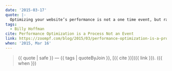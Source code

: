 ```yaml
---
date: '2015-03-17'
quote: |-
  Optimizing your website’s performance is not a one time event, but rather a seamless, repeatable, and non-disruptive process that the web team implements for applying performance optimizations.
tags:
  - Billy Hoffman
cite: Performance Optimization is a Process Not an Event
link: https://zoompf.com/blog/2015/03/performance-optimization-is-a-process-not-an-event/
when: '2015, Mar 16'
---
```


> {{ quote | safe }}
> — {{ tags | quoteByJoin }}, [{{ cite }}]({{ link }}). ({{ when }})
